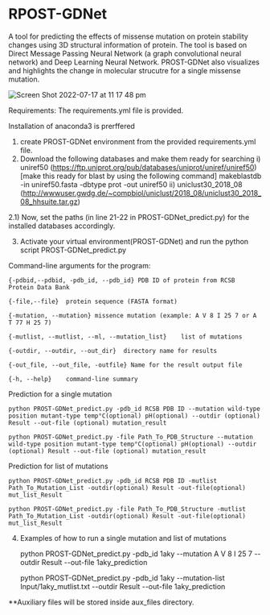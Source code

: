 # RPOST-GDNet
A tool for predicting the effects of missense mutation on protein stability changes using 3D structural information of protein. The tool is based on Direct Message Passing Neural Network (a graph convolutional neural network) and Deep Learning Neural Network. PROST-GDNet also visualizes and highlights the change in molecular strucutre for a single missense mutation.

![Screen Shot 2022-07-17 at 11 17 48 pm](https://user-images.githubusercontent.com/48677766/179400249-65018ed2-9f77-4031-8c08-d8031e2abdbe.png)

Requirements: The requirements.yml file is provided.

Installation of anaconda3 is prerffered
1. create PROST-GDNet environment from the provided requirements.yml file.
2. Download the following databases and make them ready for searching
  i) uniref50 (https://ftp.uniprot.org/pub/databases/uniprot/uniref/uniref50) [make this ready for blast by using the following command]
      makeblastdb -in uniref50.fasta -dbtype prot -out uniref50
  ii) uniclust30_2018_08 (http://wwwuser.gwdg.de/~compbiol/uniclust/2018_08/uniclust30_2018_08_hhsuite.tar.gz)
  
  2.1) Now, set the paths (in line 21-22 in PROST-GDNet_predict.py) for the installed databases accordingly.
  
3. Activate your virtual environment(PROST-GDNet) and run the python script PROST-GDNet_predict.py

  Command-line arguments for the program:
  
    {-pdbid,--pdbid, -pdb_id, --pdb_id} PDB ID of protein from RCSB Protein Data Bank
    
    {-file,--file}	protein sequence (FASTA format)

    {-mutation, --mutation}	missence mutation (example: A V 8 I 25 7 or A T 77 H 25 7)

    {-mutlist, --mutlist, --ml, --mutation_list}	list of mutations

    {-outdir, --outdir, --out_dir}	directory name for results

    {-out_file, --out_file, -outfile} Name for the result output file

    {-h, --help}	command-line summary
    

Prediction for a single mutation
      
    python PROST-GDNet_predict.py -pdb_id RCSB PDB ID --mutation wild-type position mutant-type temp°C(optional) pH(optional) --outdir (optional) Result --out-file (optional) mutation_result
  
    python PROST-GDNet_predict.py -file Path_To_PDB_Structure --mutation wild-type position mutant-type temp°C(optional) pH(optional) --outdir (optional) Result --out-file (optional) mutation_result
    
Prediction for list of mutations
       
    python PROST-GDNet_predict.py -pdb_id RCSB PDB ID -mutlist Path_To_Mutation_List -outdir(optional) Result -out-file(optional) mut_list_Result
       
    python PROST-GDNet_predict.py -file Path_To_PDB_Structure -mutlist Path_To_Mutation_List -outdir(optional) Result -out-file(optional) mut_list_Result
       
4. Examples of how to run a single mutation and list of mutations

    python PROST-GDNet_predict.py -pdb_id 1aky --mutation A V 8 I 25 7  --outdir Result --out-file 1aky_prediction
     
    python PROST-GDNet_predict.py -pdb_id 1aky --mutation-list Input/1aky_mutlist.txt  --outdir Result --out-file 1aky_prediction

**Auxiliary files will be stored inside aux_files directory.
